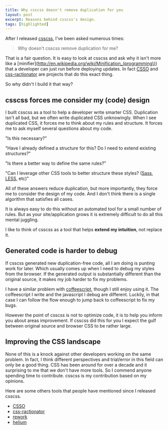 ```yaml
---
title: Why csscss doesn't remove duplication for you
layout: post
excerpt: Reasons behind csscss's design.
tags: [highlighted]
---
```


After I released [csscss](http://zmoazeni.github.io/csscss/), I've been asked numerous times:

> Why doesn't csscss remove duplication for me?

That is a fair question. It is easy to look at csscss and ask why it
isn't more like a
[minifier](http://en.wikipedia.org/wiki/Minification_(programming\))
that a developer can just run before deploying updates. In fact
[CSSO](http://css.github.io/csso/) and
[css-ractionator](https://github.com/begriffs/css-ratiocinator) are
projects that do this exact thing.

So why didn't I build it that way?

## csscss forces me consider my (code) design ##

I built csscss as a tool to help a developer write smarter CSS.
Duplication isn't all bad, but we often write duplicated CSS
unknowingly. When I see duplicated CSS, it forces me to think about my
rules and structure. It forces me to ask myself several questions about
my code.

"Is this necessary?"

"Have I already defined a structure for this? Do I need to extend
existing structures?"

"Is there a better way to define the same rules?"

"Can I leverage other CSS tools to better structure these styles?
([Sass](http://sass-lang.com/), [LESS](http://lesscss.org/), etc)"

All of these answers reduce duplication, but more importantly, they
force me to consider the design of my code. And I don't think there is a
single algorithm that satisfies all cases.

It is always easy to do this without an automated tool for a small
number of rules. But as your site/application grows it is extremely
difficult to do all this mental juggling.

I like to think of csscss as a tool that helps **extend my intuition**,
not replace it.

## Generated code is harder to debug ##

If csscss generated new duplication-free code, all I am doing is punting
work for later. Which usually comes up when I need to debug my styles
from the browser. If the generated output is substantially different
than the original source, it makes my job harder to fix my problems.

I have a similar problem with [coffeescript](http://coffeescript.org/),
though I still enjoy using it. The coffeescript I write and the
javascript I debug are different. Luckily, in that case I can follow the
flow enough to jump back to coffeescript to fix my bugs.

However the point of csscss is not to optimize code, it is to help you
inform you about areas improvement. If csscss did this for you I expect
the gulf between original source and browser CSS to be rather large.

## Improving the CSS landscape ##

None of this is a knock against other developers working on the same
problem. In fact, I think different perspectives and trial/error in this
field can only be a good thing. CSS has been around for over a decade
and it surprising to me that we don't have more tools. So I commend
anyone spending time to contribute. csscss is my contribution based on
my opinions.

Here are some others tools that people have mentioned since I released
csscss.

* [CSSO](http://css.github.io/csso/)
* [css-ractionator](https://github.com/begriffs/css-ratiocinator)
* [rework](https://github.com/visionmedia/rework)
* [helium](https://github.com/geuis/helium-css)
